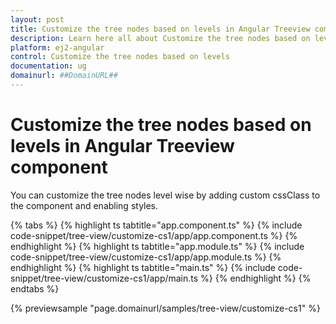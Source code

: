 ```yaml
---
layout: post
title: Customize the tree nodes based on levels in Angular Treeview component | Syncfusion
description: Learn here all about Customize the tree nodes based on levels in Syncfusion Angular Treeview component of Syncfusion Essential JS 2 and more.
platform: ej2-angular
control: Customize the tree nodes based on levels 
documentation: ug
domainurl: ##DomainURL##
---
```


# Customize the tree nodes based on levels in Angular Treeview component

You can customize the tree nodes level wise by adding custom cssClass to the component and enabling styles.

{% tabs %}
{% highlight ts tabtitle="app.component.ts" %}
{% include code-snippet/tree-view/customize-cs1/app/app.component.ts %}
{% endhighlight %}
{% highlight ts tabtitle="app.module.ts" %}
{% include code-snippet/tree-view/customize-cs1/app/app.module.ts %}
{% endhighlight %}
{% highlight ts tabtitle="main.ts" %}
{% include code-snippet/tree-view/customize-cs1/app/main.ts %}
{% endhighlight %}
{% endtabs %}
  
{% previewsample "page.domainurl/samples/tree-view/customize-cs1" %}